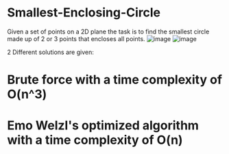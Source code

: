 # Smallest-Enclosing-Circle
Given a set of points on a 2D plane the task is to find the smallest circle made up of 2 or 3 points that encloses all points.
![image](https://github.com/user-attachments/assets/d6ceeb9a-f499-4b15-aba1-ea844c4dcb2f)
![image](https://github.com/user-attachments/assets/cda83768-2232-4b74-a6e8-9bb70f27dacb)


2 Different solutions are given:
# Brute force with a time complexity of O(n^3)
# Emo Welzl's optimized algorithm with a time complexity of O(n)

